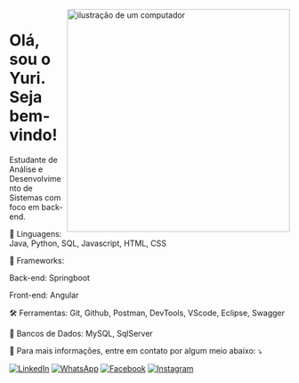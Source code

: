 <img src="https://raw.githubusercontent.com/MicaelliMedeiros/micaellimedeiros/master/image/computer-illustration.png" alt="ilustração de um computador" min-width="400px" max-width="400px" width="400px" align="right">

<p align="left"> 
  <h1>Olá, sou o Yuri. Seja bem-vindo!</h1>  
  
  Estudante de Análise e Desenvolvimento de Sistemas com foco em back-end.
</p>

<p align="left">
  🦄 Linguagens: Java, Python, SQL, Javascript, HTML, CSS
</p>

<p align="left">
  💼 Frameworks: 

  Back-end: Springboot
  
  Front-end: Angular
</p>

<p align="left">
  🛠 Ferramentas: Git, Github, Postman, DevTools, VScode, Eclipse, Swagger
</p>

<p align="left">
  📁 Bancos de Dados: MySQL, SqlServer 
</p>

<p align="left">
  💌 Para mais informações, entre em contato por algum meio abaixo: ⤵️
</p>

<p align="left">
  <a href="https://www.linkedin.com/in/yuri-cruz-nunes" title="LinkedIn">
  <img src="https://img.shields.io/badge/-Linkedin-0e76a8?style=flat-square&logo=Linkedin&logoColor=white&link=https://www.linkedin.com/in/yuri-cruz-nunes" alt="LinkedIn"/></a>
  <a href="https://wa.me/5511930049601" title="WhatsApp">
  <img src="https://img.shields.io/badge/-WhatsApp-25d366?style=flat-square&labelColor=25d366&logo=whatsapp&logoColor=white&link=https://wa.me/5511930049601" alt="WhatsApp"/></a>
  <a href="https://www.facebook.com/profile.php?id=61567284090125" title="Facebook">
  <img src="https://img.shields.io/badge/-Facebook-3b5998?style=flat-square&labelColor=3b5998&logo=facebook&logoColor=white&link=https://www.facebook.com/profile.php?id=61567284090125" alt="Facebook"/></a>
  <a href="https://www.instagram.com/_yuricn/" title="Instagram">
  <img src="https://img.shields.io/badge/-Instagram-DF0174?style=flat-square&labelColor=DF0174&logo=instagram&logoColor=white&link=https://www.instagram.com/_yuricn/" alt="Instagram"/></a>
</p>
